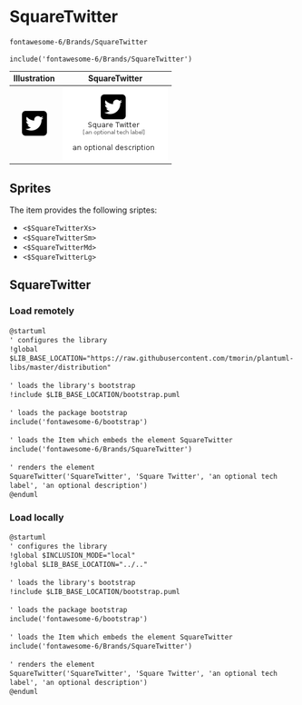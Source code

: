 # SquareTwitter


```text
fontawesome-6/Brands/SquareTwitter
```

```text
include('fontawesome-6/Brands/SquareTwitter')
```



| Illustration | SquareTwitter |
| :---: | :---: |
| ![illustration for Illustration](../../fontawesome-6/Brands/SquareTwitter.png) | ![illustration for SquareTwitter](../../fontawesome-6/Brands/SquareTwitter.Local.png) |



## Sprites
The item provides the following sriptes:

- `<$SquareTwitterXs>`
- `<$SquareTwitterSm>`
- `<$SquareTwitterMd>`
- `<$SquareTwitterLg>`





## SquareTwitter

### Load remotely
```plantuml
@startuml
' configures the library
!global $LIB_BASE_LOCATION="https://raw.githubusercontent.com/tmorin/plantuml-libs/master/distribution"

' loads the library's bootstrap
!include $LIB_BASE_LOCATION/bootstrap.puml

' loads the package bootstrap
include('fontawesome-6/bootstrap')

' loads the Item which embeds the element SquareTwitter
include('fontawesome-6/Brands/SquareTwitter')

' renders the element
SquareTwitter('SquareTwitter', 'Square Twitter', 'an optional tech label', 'an optional description')
@enduml
```

### Load locally
```plantuml
@startuml
' configures the library
!global $INCLUSION_MODE="local"
!global $LIB_BASE_LOCATION="../.."

' loads the library's bootstrap
!include $LIB_BASE_LOCATION/bootstrap.puml

' loads the package bootstrap
include('fontawesome-6/bootstrap')

' loads the Item which embeds the element SquareTwitter
include('fontawesome-6/Brands/SquareTwitter')

' renders the element
SquareTwitter('SquareTwitter', 'Square Twitter', 'an optional tech label', 'an optional description')
@enduml
```

